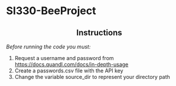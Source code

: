 # SI330-BeeProject

## <center>Instructions</center>
<em>Before running the code you must:</em>
1. Request a username and password from https://docs.quandl.com/docs/in-depth-usage
2. Create a passwords.csv file with the API key
3. Change the variable source_dir to represent your directory path
